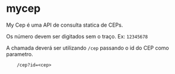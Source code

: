 # mycep

My Cep é uma API de consulta statica de CEPs.

Os número devem ser digitados sem o traço. Ex: `12345678`

A chamada deverá ser utilizando `/cep` passando o id do CEP como parametro.

        /cep?id=<cep>
